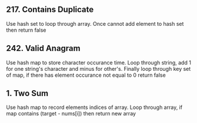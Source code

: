 ## 217. Contains Duplicate
Use hash set to loop through array. Once cannot add element to hash set then return false

## 242. Valid Anagram
Use hash map to store character occurance time. 
Loop through string, add 1 for one string's character and minus for other's.
Finally loop through key set of map, if there has element occurance not equal to 0 return false

## 1. Two Sum
Use hash map to record elements indices of array. Loop through array, if map contains (target - nums[i]) then return new array
